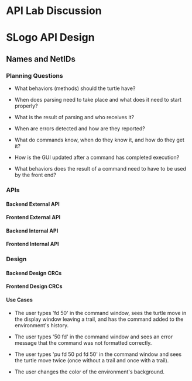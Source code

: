 # API Lab Discussion
# SLogo API Design

## Names and NetIDs


### Planning Questions

* What behaviors (methods) should the turtle have?

* When does parsing need to take place and what does it need to start
  properly?

* What is the result of parsing and who receives it?

* When are errors detected and how are they reported?

* What do commands know, when do they know it, and how do they get it?

* How is the GUI updated after a command has completed execution?

* What behaviors does the result of a command need to have to be used
  by the front end?

### APIs

#### Backend External API


#### Frontend External API



#### Backend Internal API


#### Frontend Internal API



### Design

#### Backend Design CRCs


#### Frontend Design CRCs



#### Use Cases

* The user types 'fd 50' in the command window, sees the turtle move in the display window leaving a trail, and has the command added to the environment's history.

* The user types '50 fd' in the command window and sees an error message that the command was not formatted correctly.

* The user types 'pu fd 50 pd fd 50' in the command window and sees the turtle move twice (once without a trail and once with a trail).

* The user changes the color of the environment's background.